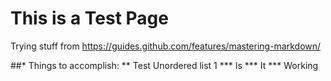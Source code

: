 
# This is a Test Page
Trying stuff from https://guides.github.com/features/mastering-markdown/

##* Things to accomplish:
** Test Unordered list 1
*** Is
*** It
*** Working
